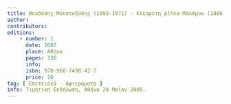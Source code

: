 ```yaml
---
title: Θεοδόσης Μουστοξύδης (1893-1971) - Κλεαρέτη Δίπλα-Μαλάμου (1886-1977)
author: 
contributors: 
editions: 
    - number: 1
      date: 2007
      place: Αθήνα
      pages: 136
      info: 
      isbn: 978-960-7498-42-7
      price: 10
tag: [ Επετειακά - Αφιερώματα ]
info: Τιμητική Εκδήλωση, Αθήνα 20 Μαΐου 2005.
---
```

